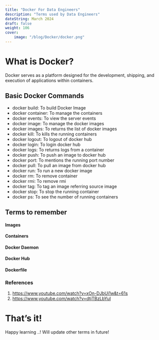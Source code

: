 ```yaml
---
title: "Docker For Data Engineers"
description: "Terms used by Data Engineers"
dateString: March 2024
draft: false
weight: 106
cover:
    image: "/blog/Docker/docker.png"
---
```

# What is Docker?
Docker serves as a platform designed for the development, shipping, and execution of applications within containers.

## Basic Docker Commands
- docker build: To build Docker Image
- docker container: To manage the containers
- docker events: To view the server events
- docker image: To manage the docker images
- docker images: To returns the list of docker images
- docker kill: To kills the running containers
- docker logout: To logout of docker hub
- docker login: To login docker hub
- docker logs: To returns logs from a container
- docker push: To push an image to docker hub
- docker port: To mentions the running port number
- docker pull: To pull an image from docker hub
- docker run: To run a new docker image
- docker rm: To remove container
- docker rmi: To remove rmi
- docker tag: To tag an image referring source image
- docker stop: To stop the running container
- docker ps: To see the number of running containers

## Terms to remember

#### Images
#### Containers
#### Docker Daemon
#### Docker Hub
#### Dockerfile



### References
01. https://www.youtube.com/watch?v=xOn-DJbUi1w&t=61s
02. https://www.youtube.com/watch?v=dtjTBzLbYuI

# That’s it!

Happy learning ..! Will update other terms in future!

